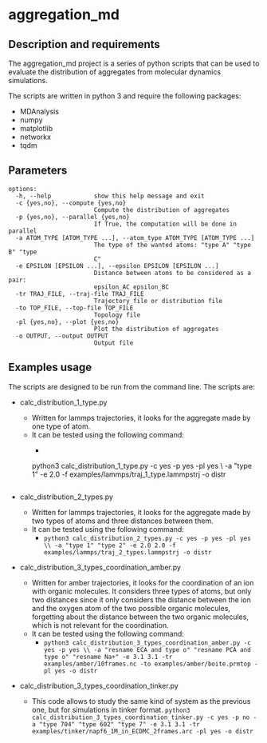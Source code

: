 # aggregation_md

## Description and requirements

The aggregation_md project is a series of python scripts that can be used to evaluate the distribution of aggregates from molecular dynamics simulations.

The scripts are written in python 3 and require the following packages:
* MDAnalysis
* numpy
* matplotlib
* networkx
* tqdm

## Parameters
```
options:
  -h, --help            show this help message and exit
  -c {yes,no}, --compute {yes,no}
                        Compute the distribution of aggregates
  -p {yes,no}, --parallel {yes,no}
                        If True, the computation will be done in parallel
  -a ATOM_TYPE [ATOM_TYPE ...], --atom_type ATOM_TYPE [ATOM_TYPE ...]
                        The type of the wanted atoms: "type A" "type B" "type
                        C"
  -e EPSILON [EPSILON ...], --epsilon EPSILON [EPSILON ...]
                        Distance between atoms to be considered as a pair:
                        epsilon_AC epsilon_BC
  -tr TRAJ_FILE, --traj-file TRAJ_FILE
                        Trajectory file or distribution file
  -to TOP_FILE, --top-file TOP_FILE
                        Topology file
  -pl {yes,no}, --plot {yes,no}
                        Plot the distribution of aggregates
  -o OUTPUT, --output OUTPUT
                        Output file
```
## Examples usage

The scripts are designed to be run from the command line.  The scripts are:
* calc_distribution_1_type.py
	* Written for lammps trajectories, it looks for the aggregate made by one type of atom.
	* It can be tested using the following command:
		* ```
        python3 calc_distribution_1_type.py -c yes -p yes -pl yes \\
        -a "type 1" -e 2.0 -f examples/lammps/traj_1_type.lammpstrj -o distr
        ```
* calc_distribution_2_types.py
	* Written for lammps trajectories, it looks for the aggregate made by two types of atoms and three distances between them.
	* It can be tested using the following command:
		* `python3 calc_distribution_2_types.py -c yes -p yes -pl yes \\
        -a "type 1" "type 2" -e 2.0 2.0 -f examples/lammps/traj_2_types.lammpstrj -o distr`
* calc_distribution_3_types_coordination_amber.py
	* Written for amber trajectories, it looks for the coordination of an ion with organic molecules. It considers three types of atoms, but only two distances since it only considers the distance between the ion and the oxygen atom of the two possible organic molecules, forgetting about the distance between the two organic molecules, which is not relevant for the coordination.
	* It can be tested using the following command:
		* `python3 calc_distribution_3_types_coordination_amber.py -c yes -p yes \\
        -a "resname ECA and type o" "resname PCA and type o" "resname Na+" -e 3.1 3.1 -tr examples/amber/10frames.nc -to examples/amber/boite.prmtop -pl yes -o distr` 

* calc_distribution_3_types_coordination_tinker.py
    * This code allows to study the same kind of system as the previous one, but for simulations in tinker format.
          `python3 calc_distribution_3_types_coordination_tinker.py -c yes -p no -a "type 704" "type 602" "type 7" -e 3.1 3.1 -tr examples/tinker/napf6_1M_in_ECDMC_2frames.arc -pl yes -o distr`


